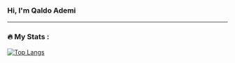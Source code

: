 ### Hi, I'm Qaldo Ademi
---
### :fire: My Stats :

[![Top Langs](https://github-readme-stats.vercel.app/api/top-langs/?username=aldoademi&layout=compact&theme=vision-friendly-dark)](https://github.com/anuraghazra/github-readme-stats)


<!--

---
### 👨‍💻 About Me :

**aldoademi/aldoademi** is a ✨ _special_ ✨ repository because its `README.md` (this file) appears on your GitHub profile.

Here are some ideas to get you started:

- 🔭 I’m currently working on ...
- 🌱 I’m currently learning ...
- 👯 I’m looking to collaborate on ...
- 🤔 I’m looking for help with ...
- 💬 Ask me about ...
- 📫 How to reach me: ...
- 😄 Pronouns: ...
- ⚡ Fun fact: ...
-->
